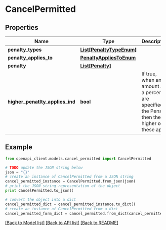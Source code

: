 # CancelPermitted


## Properties
Name | Type | Description | Notes
------------ | ------------- | ------------- | -------------
**penalty_types** | [**List[PenaltyTypeEnum]**](PenaltyTypeEnum.md) |  | 
**penalty_applies_to** | [**PenaltyAppliesToEnum**](PenaltyAppliesToEnum.md) |  | [optional] 
**penalty** | [**List[Penalty]**](Penalty.md) |  | [optional] 
**higher_penatlty_applies_ind** | **bool** | If true, when an amount and a percent are specified in the Penalty then the higher of these apply | [optional] 

## Example

```python
from openapi_client.models.cancel_permitted import CancelPermitted

# TODO update the JSON string below
json = "{}"
# create an instance of CancelPermitted from a JSON string
cancel_permitted_instance = CancelPermitted.from_json(json)
# print the JSON string representation of the object
print CancelPermitted.to_json()

# convert the object into a dict
cancel_permitted_dict = cancel_permitted_instance.to_dict()
# create an instance of CancelPermitted from a dict
cancel_permitted_form_dict = cancel_permitted.from_dict(cancel_permitted_dict)
```
[[Back to Model list]](../README.md#documentation-for-models) [[Back to API list]](../README.md#documentation-for-api-endpoints) [[Back to README]](../README.md)



